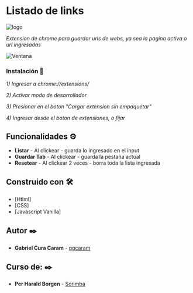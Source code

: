 # Listado de links

![logo](https://user-images.githubusercontent.com/63132435/122846476-465bee00-d2dc-11eb-8031-b5f975f8b9a9.png)


_Extension de chrome para guardar urls de webs, ya sea la pagina activa o url ingresadas_

![Ventana](https://user-images.githubusercontent.com/63132435/122846492-4c51cf00-d2dc-11eb-81b8-a533aedb6992.png)


### Instalación 🔧

_1) Ingresar a chrome://extensions/_

_2) Activar modo de desarrollador_

_3) Presionar en el boton "Cargar extension sin empaquetar"_

_4) Ingresar desde el boton de extensiones, o fijar_

## Funcionalidades ⚙️

* **Listar** - Al clickear - guarda lo ingresado en el input
* **Guardar Tab** - Al clickear - guarda la pestaña actual
* **Resetear** - Al clickear 2 veces - borra toda la lista ingresada 


## Construido con 🛠️

* [Htlml]
* [CSS]
* [Javascript Vanilla]

## Autor ✒️

* **Gabriel Cura Caram** - [ggcaram](https://github.com/ggcaram)

## Curso de: ✒️
* **Per Harald Borgen** - [Scrimba](https://scrimba.com/)
